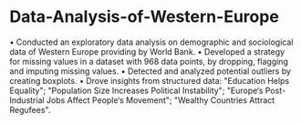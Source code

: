 # Data-Analysis-of-Western-Europe
•	Conducted an exploratory data analysis on demographic and sociological data of Western Europe providing by World Bank.
•	Developed a strategy for missing values in a dataset with 968 data points, by dropping, flagging and imputing missing values.
•	Detected and analyzed potential outliers by creating boxplots.
•	Drove insights from structured data: "Education Helps Equality"; "Population Size Increases Political Instability"; "Europe‘s Post-Industrial Jobs
Affect People‘s Movement"; "Wealthy Countries Attract Regufees".
